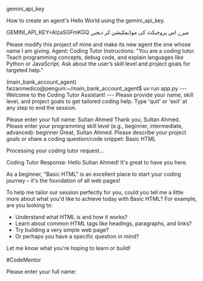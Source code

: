 gemini_api_key

How to create an agent's Hello World using the gemini_api_key.

GEMINI_API_KEY=AIzaSGFmKGQ
میرے اس پروجیکٹ کی موڈیفکیشن کر دیجیے



Please modify this project of mine and make its new agent the one whose name I am giving.
Agent: Coding Tutor
Instructions: "You are a coding tutor. Teach programming concepts, debug code, and explain languages like Python or JavaScript. Ask about the user’s skill level and project goals for targeted help."





(main_bank_account_agent) faizanmedico@penguin:~/main_bank_account_agent$ uv run app.py
--- Welcome to the Coding Tutor Assistant! ---
Please provide your name, skill level, and project goals to get tailored coding help.
Type 'quit' or 'exit' at any step to end the session.

Please enter your full name: Sultan Ahmed
Thank you, Sultan Ahmed. Please enter your programming skill level (e.g., beginner, intermediate, advanced): beginner
Great, Sultan Ahmed. Please describe your project goals or share a coding question/code snippet: Basic HTML

Processing your coding tutor request...

Coding Tutor Response: Hello Sultan Ahmed! It's great to have you here.

As a beginner, "Basic HTML" is an excellent place to start your coding journey – it's the foundation of all web pages!

To help me tailor our session perfectly for you, could you tell me a little more about what you'd like to achieve today with Basic HTML? For example, are you looking to:

*   Understand what HTML is and how it works?
*   Learn about common HTML tags like headings, paragraphs, and links?
*   Try building a very simple web page?
*   Or perhaps you have a specific question in mind?

Let me know what you're hoping to learn or build!

#CodeMentor

Please enter your full name: 

